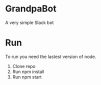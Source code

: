 # GrandpaBot
A very simple Slack bot

# Run
To run you need the lastest version of node.

1. Clone repo
2. Run npm install
3. Run npm start
